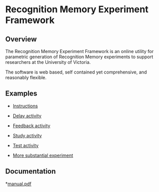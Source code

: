 # Recognition Memory Experiment Framework

## Overview
The Recognition Memory Experiment Framework is an online utility for parametric generation of Recognition Memory experiments to support researchers at the University of Victoria.

The software is web based, self contained yet comprehensive, and reasonably flexible.

## Examples

* [Instructions](http://web.uvic.ca/~lindlab/memory/experiments/instructions/memory.html)

* [Delay activity](http://web.uvic.ca/~lindlab/memory/experiments/delay/memory.html)

* [Feedback activity](http://web.uvic.ca/~lindlab/memory/experiments/feedback/memory.html)

* [Study activity](http://web.uvic.ca/~lindlab/memory/experiments/study-phase/memory.html)

* [Test activity](http://web.uvic.ca/~lindlab/memory/experiments/test-phase/memory.html)

* [More substantial experiment](http://web.uvic.ca/~lindlab/memory/experiments/my-experiment/memory.html)

## Documentation
*[manual.pdf](https://github.com/ashlinrichardson/m3m0ry/blob/master/documentation/manual.pdf)
